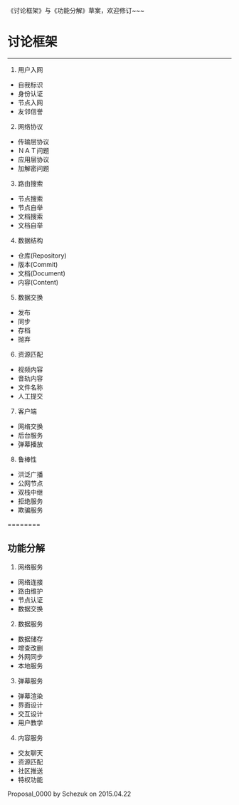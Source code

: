 《讨论框架》与《功能分解》草案，欢迎修订~~~

# 讨论框架
----

1. 用户入网  
  - 自我标识  
  - 身份认证  
  - 节点入网
  - 友邻信誉
2. 网络协议
  - 传输层协议
  - ＮＡＴ问题
  - 应用层协议
  - 加解密问题
3. 路由搜索
  - 节点搜索
  - 节点自举
  - 文档搜索
  - 文档自举
4. 数据结构
  - 仓库(Repository)
  - 版本(Commit)
  - 文档(Document)
  - 内容(Content)
5. 数据交换
  - 发布
  - 同步
  - 存档
  - 抛弃
6. 资源匹配
  - 视频内容
  - 音轨内容
  - 文件名称
  - 人工提交
7. 客户端
  - 网络交换
  - 后台服务
  - 弹幕播放
8. 鲁棒性
  - 洪泛广播
  - 公网节点
  - 双栈中继
  - 拒绝服务
  - 欺骗服务

========

功能分解
----
1. 网络服务
  - 网络连接
  - 路由维护
  - 节点认证
  - 数据交换
2. 数据服务
  - 数据储存
  - 增查改删
  - 外网同步
  - 本地服务
3. 弹幕服务
  - 弹幕渲染
  - 界面设计
  - 交互设计
  - 用户教学
4. 内容服务
  - 交友聊天
  - 资源匹配
  - 社区推送
  - 特权功能

Proposal_0000 by Schezuk on 2015.04.22
